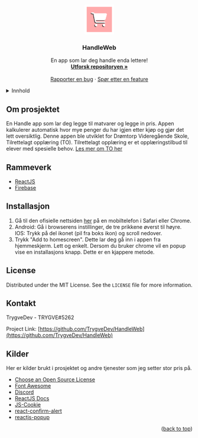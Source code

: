 <div id="top"></div>
<br />
<div align="center">
<a href="https://github.com/TrygveDev/wegojim">
    <img src="public/android/android-launchericon-512-512.png" alt="Logo" width="80" height="80">
  </a>
  <h3 align="center">HandleWeb</h3>

  <p align="center">
    En app som lar deg handle enda lettere!
    <br />
    <a href="https://github.com/TrygveDev/HandleWeb"><strong>Utforsk repositoryen »</strong></a>
    <br />
    <br />
    <a href="https://github.com/TrygveDev/HandleWeb/issues">Rapporter en bug</a>
    ·
    <a href="https://github.com/TrygveDev/HandleWeb/issues">Spør etter en feature</a>
  </p>
</div>



<!-- TABLE OF CONTENTS -->
<details>
  <summary>Innhold</summary>
  <ol>
    <li><a href="#om-prosjektet">Om Prosjektet</a></li>
    <li><a href="#rammeverk">Rammeverk</a></li>
    <li><a href="#installasjon">Installasjon</a></li>
    <li><a href="#license">License</a></li>
    <li><a href="#kontakt">Kontakt</a></li>
    <li><a href="#kilder">Kilder</a></li>
  </ol>
</details>



<!-- ABOUT THE PROJECT -->
## Om prosjektet

En Handle app som lar deg legge til matvarer og legge in pris. Appen kalkulerer automatisk hvor mye penger du har igjen etter kjøp og gjør det lett oversiktlig.
Denne appen ble utviklet for Drømtorp Videregående Skole, Tilrettelagt opplæring (TO). Tilrettelagt opplæring er et opplæringstilbud til elever med spesielle behov.
[Les mer om TO her](https://viken.no/dromtorp-vgs/utdanningstilbud/tilrettelagt-opplaring/)

## Rammeverk

* [ReactJS](https://reactjs.org/)
* [Firebase](https://firebase.google.com/)

## Installasjon

1. Gå til den ofisielle nettsiden [her](https://handlewebapp.web.app) på en mobiltelefon i Safari eller Chrome.
2. Android: Gå i browserens instillinger, de tre prikkene øverst til høyre. IOS: Trykk på del ikonet (pil fra boks ikon) og scroll nedover.
3. Trykk "Add to homescreen". Dette lar deg gå inn i appen fra hjemmeskjerm. Lett og enkelt.
Dersom du bruker chrome vil en popup vise en installasjons knapp. Dette er en kjappere metode.

<!-- LICENSE -->
## License

Distributed under the MIT License. See the `LICENSE` file for more information.

<!-- CONTACT -->
## Kontakt

TrygveDev - TRYGVE#5262

Project Link: [https://github.com/TrygveDev/HandleWeb](https://github.com/TrygveDev/HandleWeb)



<!-- ACKNOWLEDGMENTS -->
## Kilder

Her er kilder brukt i prosjektet og andre tjenester som jeg setter stor pris på.

* [Choose an Open Source License](https://choosealicense.com)
* [Font Awesome](https://fontawesome.com)
* [Discord](https://discord.gg/programming)
* [ReactJS Docs](https://reactjs.org/docs/getting-started.html)
* [JS-Cookie](https://github.com/js-cookie/js-cookie)
* [react-confirm-alert](https://www.npmjs.com/package/react-confirm-alert)
* [reactjs-popup](https://www.npmjs.com/package/reactjs-popup)

<p align="right">(<a href="#top">back to top</a>)</p>
